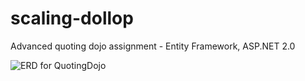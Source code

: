 # scaling-dollop
Advanced quoting dojo assignment - Entity Framework, ASP.NET 2.0

![ERD for QuotingDojo](https://github.com/nestevez/scaling-dollop/erd.jpg "ERD")

